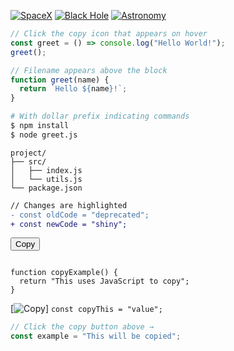 [![SpaceX](https://img.shields.io/badge/SpaceX-000000?style=for-the-badge&logo=spacex&logoColor=white)](https://spacex.com)
[![Black Hole](https://img.shields.io/badge/Black_Hole-000000?style=for-the-badge&logo=blackhole&logoColor=white&labelColor=FF00FF)](https://example.com)
[![Astronomy](https://img.shields.io/badge/Astronomy-6D3BFF?style=for-the-badge&logo=telescope&logoColor=white)](https://example.com)

```javascript
// Click the copy icon that appears on hover
const greet = () => console.log("Hello World!");
greet();
```

```js filename="greet.js"
// Filename appears above the block
function greet(name) {
  return `Hello ${name}!`;
}
```

```bash
# With dollar prefix indicating commands
$ npm install
$ node greet.js
```

```tree
project/
├── src/
│   ├── index.js
│   └── utils.js
└── package.json
```

```diff
// Changes are highlighted
- const oldCode = "deprecated";
+ const newCode = "shiny";
```

<div class="code-container">
  <button onclick="copyCode()">Copy</button>
  <pre><code id="code-block">
function copyExample() {
  return "This uses JavaScript to copy";
}</code></pre>
</div>

<script>
function copyCode() {
  const code = document.getElementById('code-block').innerText;
  navigator.clipboard.writeText(code);
}
</script>

[![Copy](https://img.shields.io/badge/-Copy%20Me!-brightgreen?style=flat-square)] `const copyThis = "value";`

<!-- Instruction comment -->

```js
// Click the copy button above →
const example = "This will be copied";
```
